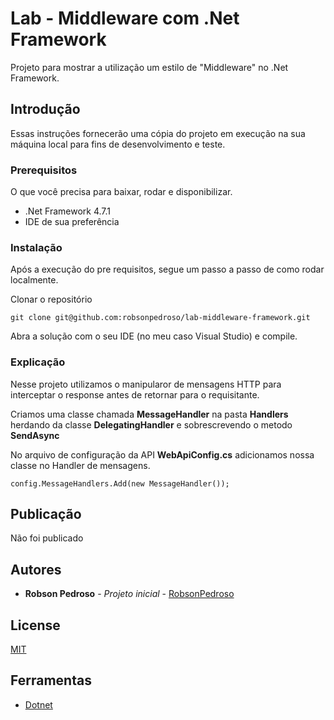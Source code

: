 # Lab - Middleware com .Net Framework

Projeto para mostrar a utilização um estilo de "Middleware" no .Net Framework.

## Introdução

Essas instruções fornecerão uma cópia do projeto em execução na sua máquina local para fins de desenvolvimento e teste.

### Prerequisitos

O que você precisa para baixar, rodar e disponibilizar.

* .Net Framework 4.7.1
* IDE de sua preferência 

### Instalação

Após a execução do pre requisitos, segue um passo a passo de como rodar localmente.

Clonar o repositório

```
git clone git@github.com:robsonpedroso/lab-middleware-framework.git
```
Abra a solução com o seu IDE (no meu caso Visual Studio) e compile.

### Explicação

Nesse projeto utilizamos o manipularor de mensagens HTTP para interceptar o response antes de retornar para o requisitante.

Criamos uma classe chamada **MessageHandler** na pasta **Handlers** herdando da classe **DelegatingHandler** e sobrescrevendo o metodo **SendAsync**

No arquivo de configuração da API **WebApiConfig.cs** adicionamos nossa classe no Handler de mensagens.

```
config.MessageHandlers.Add(new MessageHandler());
```

## Publicação

Não foi publicado

## Autores

* **Robson Pedroso** - *Projeto inicial* - [RobsonPedroso](https://github.com/robsonpedroso)

## License

[MIT](https://gist.github.com/robsonpedroso/98dc906d5896711f07a9cffbcc2776ea)

## Ferramentas

* [Dotnet](https://dotnet.microsoft.com/download)
